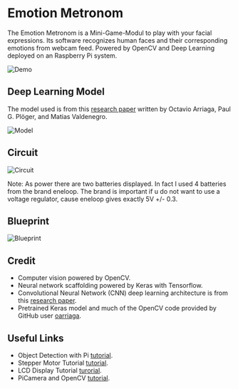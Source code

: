 # Emotion Metronom

The Emotion Metronom is a Mini-Game-Modul to play with your facial expressions. Its software recognizes human faces and their corresponding emotions from webcam feed. Powered by OpenCV and Deep Learning deployed on an Raspberry Pi system.

![Demo](https://github.com/Coastinger/Emotronom/tree/master/demo/Emotronom_Demo.gif)

## Deep Learning Model

The model used is from this [research paper](https://github.com/oarriaga/face_classification/blob/master/report.pdf) written by Octavio Arriaga, Paul G. Plöger, and Matias Valdenegro.

![Model](https://i.imgur.com/vr9yDaF.png?1)

## Circuit

![Circuit](https://github.com/Coastinger/Emotronom/tree/master/demo/Emotronom_Circuit.jpg?1)

Note: As power there are two batteries displayed. In fact I used 4 batteries from the brand eneloop. The brand is important if u do not want to use a voltage regulator, cause eneloop gives exactly 5V +/- 0.3.

## Blueprint

![Blueprint](https://github.com/Coastinger/Emotronom/tree/master/demo/Emotronom_Blueprint_800x600.jpg?1)

## Credit

* Computer vision powered by OpenCV.
* Neural network scaffolding powered by Keras with Tensorflow.
* Convolutional Neural Network (CNN) deep learning architecture is from this [research paper](https://github.com/oarriaga/face_classification/blob/master/report.pdf).
* Pretrained Keras model and much of the OpenCV code provided by GitHub user [oarriaga](https://github.com/oarriaga).

## Useful Links

* Object Detection with Pi [tutorial](https://www.youtube.com/watch?v=npZ-8Nj1YwY&index=42&list=WL&t=938s).
* Stepper Motor Tutorial [tutorial](https://www.youtube.com/watch?v=4fHL6BpJrC4).
* LCD Display Tutorial [turorial](https://www.youtube.com/watch?v=B0AQDOTUq2M&t=326s).
* PiCamera and OpenCV [tutorial](https://www.pyimagesearch.com/2015/12/28/increasing-raspberry-pi-fps-with-python-and-opencv/).
